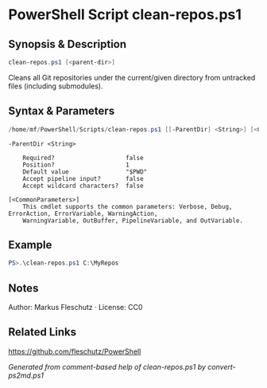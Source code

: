 # PowerShell Script clean-repos.ps1

## Synopsis & Description
```powershell
clean-repos.ps1 [<parent-dir>]
```

Cleans all Git repositories under the current/given directory from untracked files (including submodules).

## Syntax & Parameters
```powershell
/home/mf/PowerShell/Scripts/clean-repos.ps1 [[-ParentDir] <String>] [<CommonParameters>]
```

```
-ParentDir <String>
    
    Required?                    false
    Position?                    1
    Default value                "$PWD"
    Accept pipeline input?       false
    Accept wildcard characters?  false
```

```
[<CommonParameters>]
    This cmdlet supports the common parameters: Verbose, Debug, ErrorAction, ErrorVariable, WarningAction, 
    WarningVariable, OutBuffer, PipelineVariable, and OutVariable.
```

## Example
```powershell
PS>.\clean-repos.ps1 C:\MyRepos
```


## Notes
Author: Markus Fleschutz · License: CC0

## Related Links
https://github.com/fleschutz/PowerShell

*Generated from comment-based help of clean-repos.ps1 by convert-ps2md.ps1*
